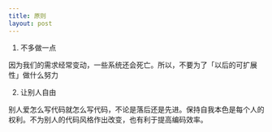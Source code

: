 ```yaml
---
title: 原则
layout: post
---
```


1. 不多做一点

 因为我们的需求经常变动，一些系统还会死亡。所以，不要为了「以后的可扩展性」做什么努力

2. 让别人自由

 别人爱怎么写代码就怎么写代码，不论是落后还是先进。保持自我本色是每个人的权利。不为别人的代码风格作出改变，也有利于提高编码效率。
